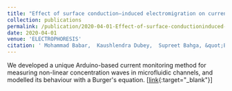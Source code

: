```yaml
---
title: "Effect of surface conduction–induced electromigration on current monitoring method for electroosmotic flow measurement"
collection: publications
permalink: /publication/2020-04-01-Effect-of-surface-conductioninduced-electromigration-on-current-monitoring-method-for-electroosmotic-flow-measurement
date: 2020-04-01
venue: 'ELECTROPHORESIS'
citation: ' Mohammad Babar,  Kaushlendra Dubey,  Supreet Bahga, &quot;Effect of surface conduction–induced electromigration on current monitoring method for electroosmotic flow measurement.&quot; ELECTROPHORESIS, 2020.'
---
```

We developed a unique Arduino-based current monitoring method for measuring non-linear concentration waves in microfluidic channels, and modelled its behaviour with a Burger's equation. \[[link](https://onlinelibrary.wiley.com/doi/10.1002/elps.201900308){:target="_blank"}\]
